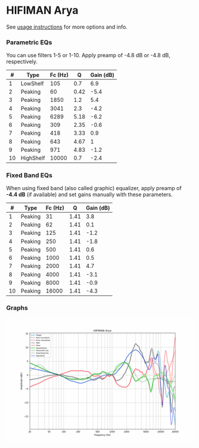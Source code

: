 # HIFIMAN Arya
See [usage instructions](https://github.com/jaakkopasanen/AutoEq#usage) for more options and info.

### Parametric EQs
You can use filters 1-5 or 1-10. Apply preamp of -4.8 dB or -4.8 dB, respectively.

|   # | Type      |   Fc (Hz) |    Q |   Gain (dB) |
|-----|-----------|-----------|------|-------------|
|   1 | LowShelf  |       105 | 0.7  |         6.9 |
|   2 | Peaking   |        60 | 0.42 |        -5.4 |
|   3 | Peaking   |      1850 | 1.2  |         5.4 |
|   4 | Peaking   |      3041 | 2.3  |        -4.2 |
|   5 | Peaking   |      6289 | 5.18 |        -6.2 |
|   6 | Peaking   |       309 | 2.35 |        -0.6 |
|   7 | Peaking   |       418 | 3.33 |         0.9 |
|   8 | Peaking   |       643 | 4.67 |         1   |
|   9 | Peaking   |       971 | 4.83 |        -1.2 |
|  10 | HighShelf |     10000 | 0.7  |        -2.4 |

### Fixed Band EQs
When using fixed band (also called graphic) equalizer, apply preamp of **-4.4 dB** (if available) and set gains manually with these parameters.

|   # | Type    |   Fc (Hz) |    Q |   Gain (dB) |
|-----|---------|-----------|------|-------------|
|   1 | Peaking |        31 | 1.41 |         3.8 |
|   2 | Peaking |        62 | 1.41 |         0.1 |
|   3 | Peaking |       125 | 1.41 |        -1.2 |
|   4 | Peaking |       250 | 1.41 |        -1.8 |
|   5 | Peaking |       500 | 1.41 |         0.6 |
|   6 | Peaking |      1000 | 1.41 |         0.5 |
|   7 | Peaking |      2000 | 1.41 |         4.7 |
|   8 | Peaking |      4000 | 1.41 |        -3.1 |
|   9 | Peaking |      8000 | 1.41 |        -0.9 |
|  10 | Peaking |     16000 | 1.41 |        -4.3 |

### Graphs
![](./HIFIMAN%20Arya.png)
